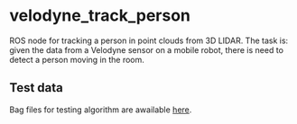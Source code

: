 # velodyne_track_person
ROS node for tracking a person in point clouds from 3D LIDAR. The task is: given the data from a Velodyne sensor on a mobile robot, there is need to detect a person moving in the room.

## Test data
Bag files for testing algorithm are awailable [here](https://drive.google.com/drive/folders/0B1lMgHXUW898d01hREY5Sk1mMUE?usp=sharing).
